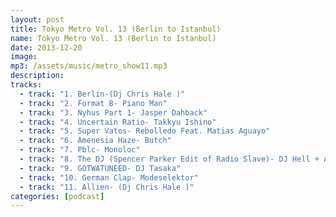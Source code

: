 ```yaml
---
layout: post
title: Tokyo Metro Vol. 13 (Berlin to Istanbul)
name: Tokyo Metro Vol. 13 (Berlin to Istanbul)
date: 2013-12-20
image:
mp3: /assets/music/metro_show11.mp3
description:
tracks: 
  - track: "1. Berlin-(Dj Chris Hale )"
  - track: "2. Format B- Piano Man"
  - track: "3. Nyhus Part 1- Jasper Dahback"
  - track: "4. Uncertain Ratio- Takkyu Ishino"
  - track: "5. Super Vatos- Rebolledo Feat. Matias Aguayo"
  - track: "6. Amenesia Haze- Butch"
  - track: "7. Pblc- Monoloc"
  - track: "8. The DJ (Spencer Parker Edit of Radio Slave)- DJ Hell + A. Rother Feat. P. Diddy"
  - track: "9. GOTWATUNEED- DJ Tasaka"
  - track: "10. German Clap- Modeselektor"
  - track: "11. Allien- (Dj Chris Hale )"
categories: [podcast]
---
```

